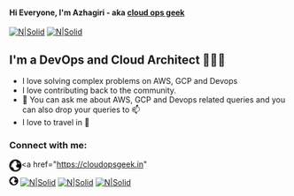 #### Hi Everyone, I'm Azhagiri - aka [cloud ops geek](https://cloudopsgeek.in)
[![N|Solid](https://img.shields.io/website?down_color=red&down_message=offline&label=CloudOpsGeek.in&style=for-the-badge&up_color=green&up_message=up&url=https%3A%2F%2Fcloudopsgeek.in)](https://cloudopsgeek.in) [![N|Solid](https://img.shields.io/twitter/follow/cloudopsgeek?color=yellowgreen&label=follow%20me%20on%20twitter&style=for-the-badge)](https://twitter.com/cloudopsgeek)
## I'm a DevOps and Cloud Architect 👨🏻‍💻
* I love solving complex problems on AWS, GCP and Devops
* I love contributing back to the community.
* :speech_balloon: You can ask me about AWS, GCP and Devops related queries and you can also drop your queries to :mailbox:
* I love to travel in  :mountain_railway:


### Connect with me:

<a href="https://cloudopsgeek.in" <img align="left" alt="cloudopsgeek.in" width="22px"  src="https://raw.githubusercontent.com/iconic/open-iconic/master/svg/globe.svg" style="max-width:100%;" /></a>

[![N|Solid](https://raw.githubusercontent.com/iconic/open-iconic/master/svg/globe.svg)](https://cloudopsgeek.in) [![N|Solid](https://cdn.jsdelivr.net/npm/simple-icons@v3/icons/twitter.svg)](https://twitter.com/cloudopsgeek) [![N|Solid](https://camo.githubusercontent.com/b65faae8871ebbdb99790f2644ea7f3c89800b0c/68747470733a2f2f63646e2e6a7364656c6976722e6e65742f6e706d2f73696d706c652d69636f6e734076332f69636f6e732f6c696e6b6564696e2e737667)](https://www.linkedin.com/in/azhagiri/) [![N|Solid](https://camo.githubusercontent.com/e26c54b6c9c79fc96ef8e00d5cff3920853a6ada/68747470733a2f2f63646e2e6a7364656c6976722e6e65742f6e706d2f73696d706c652d69636f6e734076332f69636f6e732f6d656469756d2e737667)](https://medium.com/@cloudopsgeek)
